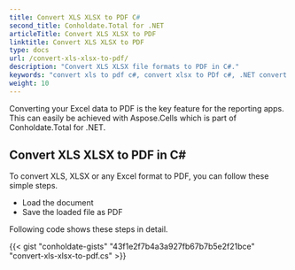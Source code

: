 ```yaml
---
title: Convert XLS XLSX to PDF C#
second_title: Conholdate.Total for .NET
articleTitle: Convert XLS XLSX to PDF
linktitle: Convert XLS XLSX to PDF
type: docs
url: /convert-xls-xlsx-to-pdf/
description: "Convert XLS XLSX file formats to PDF in C#."
keywords: "convert xls to pdf c#, convert xlsx to PDf c#, .NET convert xls xlsx, xls to pdf .net, xlsx to pdf asp .net, c# converter for xls, c# converter for xlsx, excel to pdf c#, sheets to pdf"
weight: 10
---
```


Converting your Excel data to PDF is the key feature for the reporting apps. This can easily be achieved with Aspose.Cells which is part of Conholdate.Total for .NET.

## **Convert XLS XLSX to PDF in C#**
To convert XLS, XLSX or any Excel format to PDF, you can follow these simple steps.

- Load the document
- Save the loaded file as PDF

Following code shows these steps in detail.

{{< gist "conholdate-gists" "43f1e2f7b4a3a927fb67b7b5e2f21bce" "convert-xls-xlsx-to-pdf.cs" >}}